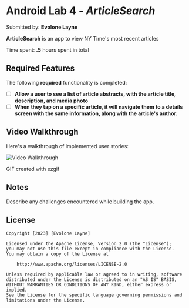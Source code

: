 # Android Lab 4 - *ArticleSearch*

Submitted by: **Evolone Layne**

**ArticleSearch** is an app to view NY Time's most recent articles

Time spent: **.5** hours spent in total

## Required Features

The following **required** functionality is completed:

- [ ] **Allow a user to see a list of article abstracts, with the article title, description, and media photo**
- [ ] **When they tap on a specific article, it will navigate them to a details screen with the same information, along with the article's author.**

## Video Walkthrough

Here's a walkthrough of implemented user stories:

<img src='articlewalk.gif' title='Video Walkthrough' width='' alt='Video Walkthrough' />

<!-- Replace this with whatever GIF tool you used! -->
GIF created with ezgif
<!-- Recommended tools:
[Kap](https://getkap.co/) for macOS
[ScreenToGif](https://www.screentogif.com/) for Windows
[peek](https://github.com/phw/peek) for Linux. -->

## Notes

Describe any challenges encountered while building the app.

## License

    Copyright [2023] [Evolone Layne]

    Licensed under the Apache License, Version 2.0 (the "License");
    you may not use this file except in compliance with the License.
    You may obtain a copy of the License at

        http://www.apache.org/licenses/LICENSE-2.0

    Unless required by applicable law or agreed to in writing, software
    distributed under the License is distributed on an "AS IS" BASIS,
    WITHOUT WARRANTIES OR CONDITIONS OF ANY KIND, either express or implied.
    See the License for the specific language governing permissions and
    limitations under the License.
